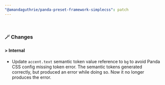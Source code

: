 ```yaml
---
"@amandaguthrie/panda-preset-framework-simplecss": patch
---
```


<br>

### 🪄 Changes

#### \> Internal

* Update `accent.text` semantic token value reference to `bg` to avoid Panda CSS config missing token error. The semantic tokens
  generated correctly, but produced an error while doing so. Now it no longer produces the error.

